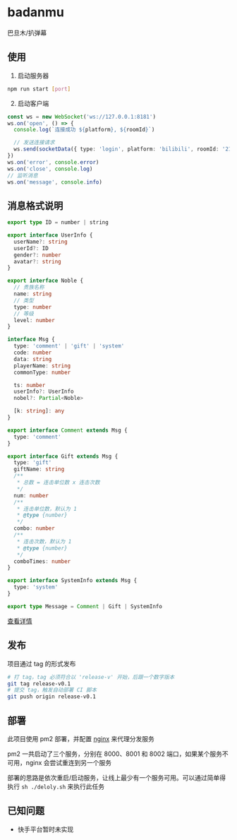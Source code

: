 # badanmu

巴旦木/扒弹幕

## 使用

1. 启动服务器

```sh
npm run start [port]
```

2. 启动客户端

```ts
const ws = new WebSocket('ws://127.0.0.1:8181')
ws.on('open', () => {
  console.log(`连接成功 ${platform}, ${roomId}`)

  // 发送连接请求
  ws.send(socketData({ type: 'login', platform: 'bilibili', roomId: '213' }))
})
ws.on('error', console.error)
ws.on('close', console.log)
// 监听消息
ws.on('message', console.info)
```

## 消息格式说明

```ts
export type ID = number | string

export interface UserInfo {
  userName?: string
  userId?: ID
  gender?: number
  avatar?: string
}

export interface Noble {
  // 贵族名称
  name: string
  // 类型
  type: number
  // 等级
  level: number
}

interface Msg {
  type: 'comment' | 'gift' | 'system'
  code: number
  data: string
  playerName: string
  commonType: number

  ts: number
  userInfo?: UserInfo
  nobel?: Partial<Noble>

  [k: string]: any
}

export interface Comment extends Msg {
  type: 'comment'
}

export interface Gift extends Msg {
  type: 'gift'
  giftName: string
  /**
   * 总数 = 连击单位数 x 连击次数
   */
  num: number
  /**
   * 连击单位数，默认为 1
   * @type {number}
   */
  combo: number
  /**
   * 连击次数，默认为 1
   * @type {number}
   */
  comboTimes: number
}

export interface SystemInfo extends Msg {
  type: 'system'
}

export type Message = Comment | Gift | SystemInfo
```

[查看详情](./src/client.ts#L5-64)

## 发布

项目通过 tag 的形式发布

```sh
# 打 tag，tag 必须符合以 'release-v' 开始，后跟一个数字版本
git tag release-v0.1
# 提交 tag，触发自动部署 CI 脚本
git push origin release-v0.1
```

## 部署

此项目使用 pm2 部署，并配置 [nginx](./badnmu.conf) 来代理分发服务

pm2 一共启动了三个服务，分别在 8000、8001 和 8002 端口，如果某个服务不可用，nginx 会尝试重连到另一个服务

部署的思路是依次重启/启动服务，让线上最少有一个服务可用。可以通过简单得执行 `sh ./deloly.sh` 来执行此任务

## 已知问题

- 快手平台暂时未实现
